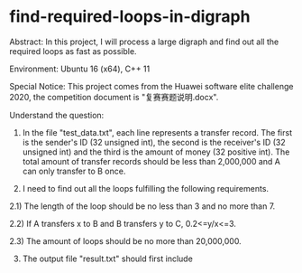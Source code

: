 # find-required-loops-in-digraph
Abstract: In this project, I will process a large digraph and find out all the required loops as fast as possible.

Environment: Ubuntu 16 (x64), C++ 11

Special Notice: This project comes from the Huawei software elite challenge 2020, the competition document is "复赛赛题说明.docx".

Understand the question: 

1. In the file "test_data.txt", each line represents a transfer record. The first is the sender's ID (32 unsigned int), the second is the receiver's ID (32 unsigned int) and the third is the amount of money (32 positive int). The total amount of transfer records should be less than 2,000,000 and A can only transfer to B once. 

2. I need to find out all the loops fulfilling the following requirements. 

  2.1) The length of the loop should be no less than 3 and no more than 7. 
  
  2.2) If A transfers x to B and B transfers y to C, 0.2<=y/x<=3.
  
  2.3) The amount of loops should be no more than 20,000,000.
  
3. The output file "result.txt" should first include 
